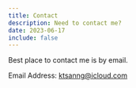 ```yaml
---
title: Contact
description: Need to contact me?
date: 2023-06-17
include: false
---
```


Best place to contact me is by email.

Email Address: <ktsanng@icloud.com>

